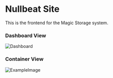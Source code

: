# Nullbeat Site

This is the frontend for the Magic Storage system.

### Dashboard View
![Dashboard](https://i.imgur.com/ruWFhYD.png "Dashboard")

### Container View
![ExampleImage](https://i.imgur.com/kMVC5Gz.png "Contaners")